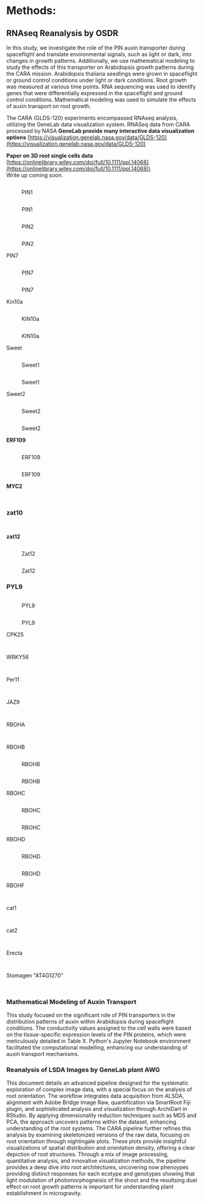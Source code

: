 # Methods:

## RNAseq Reanalysis by OSDR

In this study, we investigate the role of the PIN auxin transporter during spaceflight and translate environmental signals, such as light or dark, into changes in growth patterns. Additionally, we use mathematical modeling to study the effects of this transporter on Arabidopsis growth patterns during the CARA mission. Arabidopsis thaliana seedlings were grown in spaceflight or ground control conditions under light or dark conditions. Root growth was measured at various time points. RNA sequencing was used to identify genes that were differentially expressed in the spaceflight and ground control conditions. Mathematical modeling was used to simulate the effects of auxin transport on root growth.&#x20;



The CARA (GLDS-120) experiments encompassed RNAseq analysis, utilizing the GeneLab data visualization system. RNASeq data from CARA processed by NASA **GeneLab provide many interactive data visualization options** [https://visualization.genelab.nasa.gov/data/GLDS-120](https://visualization.genelab.nasa.gov/data/GLDS-120)



**Paper on 3D root single cells data**\
[https://onlinelibrary.wiley.com/doi/full/10.1111/ppl.14068](https://onlinelibrary.wiley.com/doi/full/10.1111/ppl.14068)\
\
Write up coming soon.



<div>

<figure><img src=".gitbook/assets/AT1G73590-PIN1 back.jpg" alt=""><figcaption><p>PIN1</p></figcaption></figure>

 

<figure><img src=".gitbook/assets/AT1G73590-PIN1 front.jpg" alt=""><figcaption><p>PIN1</p></figcaption></figure>

</div>



<div>

<figure><img src=".gitbook/assets/AT5G57090-PIN2 back.jpg" alt=""><figcaption><p>PIN2</p></figcaption></figure>

 

<figure><img src=".gitbook/assets/AT5G57090-PIN2 front.jpg" alt=""><figcaption><p>PiN2</p></figcaption></figure>

</div>



PIN7

<div>

<figure><img src=".gitbook/assets/AT1G23080-PIN7 back (1).jpg" alt=""><figcaption><p>PIN7</p></figcaption></figure>

 

<figure><img src=".gitbook/assets/AT1G23080-PIN7 front (1).jpg" alt=""><figcaption><p>PIN7</p></figcaption></figure>

</div>



Kin10a

<div>

<figure><img src=".gitbook/assets/AT4G14330-KIN10A back.jpg" alt=""><figcaption><p>KIN10a</p></figcaption></figure>

 

<figure><img src=".gitbook/assets/AT4G14330-KIN10A front.jpg" alt=""><figcaption><p>KIN10a</p></figcaption></figure>

</div>

Sweet



<div>

<figure><img src=".gitbook/assets/AT1G21460-SWEET1 back.jpg" alt=""><figcaption><p>Sweet1</p></figcaption></figure>

 

<figure><img src=".gitbook/assets/AT1G21460-SWEET1 front.jpg" alt=""><figcaption><p>Sweet1</p></figcaption></figure>

</div>

Sweet2

<div>

<figure><img src=".gitbook/assets/AT3G14770-SWEET2 back.jpg" alt=""><figcaption><p>Sweet2</p></figcaption></figure>

 

<figure><img src=".gitbook/assets/AT3G14770-SWEET2 front.jpg" alt=""><figcaption><p>Sweet2</p></figcaption></figure>

</div>



**ERF109**



<div>

<figure><img src=".gitbook/assets/AT4G34410-ERF109 back.jpg" alt=""><figcaption><p>ERF109</p></figcaption></figure>

 

<figure><img src=".gitbook/assets/AT4G34410-ERF109 front.jpg" alt=""><figcaption><p>ERF109</p></figcaption></figure>

</div>



**MYC2**

<div>

<figure><img src=".gitbook/assets/AT1G32640-MYC2 back (1).jpg" alt=""><figcaption></figcaption></figure>

 

<figure><img src=".gitbook/assets/AT1G32640-MYC2 front (1).jpg" alt=""><figcaption></figcaption></figure>

</div>

### zat10

<div>

<figure><img src=".gitbook/assets/AT1G27730-ZAT10 back (2).jpg" alt=""><figcaption></figcaption></figure>

 

<figure><img src=".gitbook/assets/AT1G27730-ZAT10 front (3).jpg" alt=""><figcaption></figcaption></figure>

</div>



**zat12**

<div>

<figure><img src=".gitbook/assets/AT5G59820-ZAT12 back.jpg" alt=""><figcaption><p>Zat12</p></figcaption></figure>

 

<figure><img src=".gitbook/assets/AT5G59820-ZAT12 front.jpg" alt=""><figcaption><p>Zat12</p></figcaption></figure>

</div>

### PYL9&#x20;

<div>

<figure><img src=".gitbook/assets/AT1G01360-PYL9 back (1).jpg" alt=""><figcaption><p>PYL9</p></figcaption></figure>

 

<figure><img src=".gitbook/assets/AT1G01360-PYL9 front (1).jpg" alt=""><figcaption><p>PYL9</p></figcaption></figure>

</div>



CPK25

<div>

<figure><img src=".gitbook/assets/AT2G35890-CPK25 back.jpg" alt=""><figcaption></figcaption></figure>

 

<figure><img src=".gitbook/assets/AT2G35890-CPK25 front.jpg" alt=""><figcaption></figcaption></figure>

</div>



WRKY56

<div>

<figure><img src=".gitbook/assets/AT1G64000-WRKY56 back.jpg" alt=""><figcaption></figcaption></figure>

 

<figure><img src=".gitbook/assets/AT1G64000-WRKY56 front.jpg" alt=""><figcaption></figcaption></figure>

</div>

Per11

<div>

<figure><img src=".gitbook/assets/AT1G68850-PER11 back.jpg" alt=""><figcaption></figcaption></figure>

 

<figure><img src=".gitbook/assets/AT1G68850-PER11 front.jpg" alt=""><figcaption></figcaption></figure>

</div>

JAZ9

<div>

<figure><img src=".gitbook/assets/AT1G70700-JAZ9 back.jpg" alt=""><figcaption></figcaption></figure>

 

<figure><img src=".gitbook/assets/AT1G70700-JAZ9 front.jpg" alt=""><figcaption></figcaption></figure>

</div>



RBOHA



<div>

<figure><img src=".gitbook/assets/AT5G07390-RBOHA back.jpg" alt=""><figcaption></figcaption></figure>

 

<figure><img src=".gitbook/assets/AT5G07390-RBOHA front.jpg" alt=""><figcaption></figcaption></figure>

</div>



RBOHB



<div>

<figure><img src=".gitbook/assets/AT1G09090-RBOHB back (1).jpg" alt=""><figcaption><p>RBOHB</p></figcaption></figure>

 

<figure><img src=".gitbook/assets/AT1G09090-RBOHB front (1).jpg" alt=""><figcaption><p>RBOHB</p></figcaption></figure>

</div>



RBOHC

<div>

<figure><img src=".gitbook/assets/AT5G51060-RBOHC back.jpg" alt=""><figcaption><p>RBOHC</p></figcaption></figure>

 

<figure><img src=".gitbook/assets/AT5G51060-RBOHC front.jpg" alt=""><figcaption><p>RBOHC</p></figcaption></figure>

</div>



RBOHD

<div>

<figure><img src=".gitbook/assets/AT5G47910-RBOHD back.jpg" alt=""><figcaption><p>RBOHD</p></figcaption></figure>

 

<figure><img src=".gitbook/assets/AT5G47910-RBOHD front.jpg" alt=""><figcaption><p>RBOHD</p></figcaption></figure>

</div>



RBOHF

<div>

<figure><img src=".gitbook/assets/AT1G64060-RBOHF back (1).jpg" alt=""><figcaption></figcaption></figure>

 

<figure><img src=".gitbook/assets/AT1G64060-RBOHF front (1).jpg" alt=""><figcaption></figcaption></figure>

</div>



cat1

<div>

<figure><img src=".gitbook/assets/AT1G20630-CAT1 back.jpg" alt=""><figcaption></figcaption></figure>

 

<figure><img src=".gitbook/assets/AT1G20630-CAT1 front.jpg" alt=""><figcaption></figcaption></figure>

</div>



cat2

<div>

<figure><img src=".gitbook/assets/AT4G35090-CAT2 back.jpg" alt=""><figcaption></figcaption></figure>

 

<figure><img src=".gitbook/assets/AT4G35090-CAT2 front.jpg" alt=""><figcaption></figcaption></figure>

</div>



Erecta

<div>

<figure><img src=".gitbook/assets/AT2G26330-ERECTA back.jpg" alt=""><figcaption></figcaption></figure>

 

<figure><img src=".gitbook/assets/AT2G26330-ERECTA front.jpg" alt=""><figcaption></figcaption></figure>

</div>

Stomagen "AT4G1270"

<div>

<figure><img src=".gitbook/assets/AT4G12970-EPFL9 back.jpg" alt=""><figcaption></figcaption></figure>

 

<figure><img src=".gitbook/assets/AT4G12970-EPFL9 front.jpg" alt=""><figcaption></figcaption></figure>

</div>



### Mathematical Modeling of Auxin Transport

This study focused on the significant role of PIN transporters in the distribution patterns of auxin within Arabidopsis during spaceflight conditions. The conductivity values assigned to the cell walls were based on the tissue-specific expression levels of the PIN proteins, which were meticulously detailed in Table X. Python's Jupyter Notebook environment facilitated the computational modelling, enhancing our understanding of auxin transport mechanisms.

####

### Reanalysis of LSDA Images by GeneLab plant AWG

This document details an advanced pipeline designed for the systematic exploration of complex image data, with a special focus on the analysis of root orientation. The workflow integrates data acquisition from ALSDA, alignment with Adobe Bridge Image Raw, quantification via SmartRoot Fiji plugin, and sophisticated analysis and visualization through ArchiDart in RStudio. By applying dimensionality reduction techniques such as MDS and PCA, the approach uncovers patterns within the dataset, enhancing understanding of the root systems. The CARA pipeline further refines this analysis by examining skeletonized versions of the raw data, focusing on root orientation through nightingale plots. These plots provide insightful visualizations of spatial distribution and orientation density, offering a clear depiction of root structures. Through a mix of image processing, quantitative analysis, and innovative visualization methods, the pipeline provides a deep dive into root architectures, uncovering now phenoypes providing distinct responses for each ecotype and genotypes showing that light modulation of photomorphogneisis of the shoot and the resultsing duel effect on root growth  patterns is important for understanding plant establishment in microgravity.

